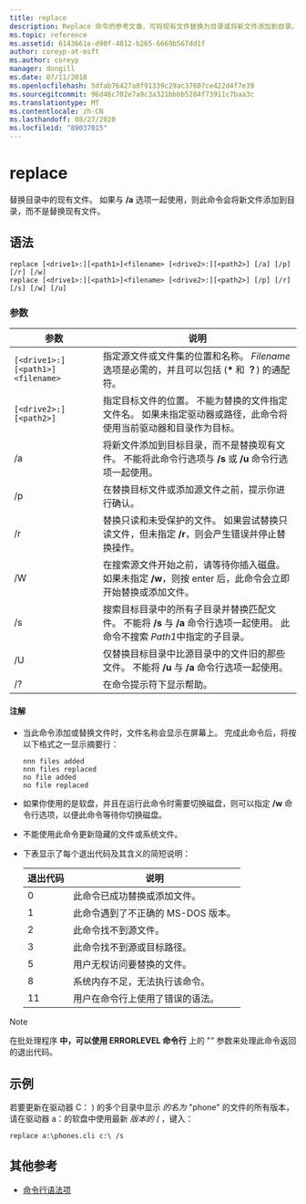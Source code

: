 ```yaml
---
title: replace
description: Replace 命令的参考文章，可将现有文件替换为目录或将新文件添加到目录。
ms.topic: reference
ms.assetid: 6143661e-d90f-4812-b265-6669b567dd1f
author: coreyp-at-msft
ms.author: coreyp
manager: dongill
ms.date: 07/11/2018
ms.openlocfilehash: 5dfab76427a8f91339c29ac37607ce422d4f7e39
ms.sourcegitcommit: 96d46c702e7a9c3a321bbbb5284f73911c7baa3c
ms.translationtype: MT
ms.contentlocale: zh-CN
ms.lasthandoff: 08/27/2020
ms.locfileid: "89037015"
---
```

# <a name="replace"></a>replace

替换目录中的现有文件。 如果与 **/a** 选项一起使用，则此命令会将新文件添加到目录，而不是替换现有文件。

## <a name="syntax"></a>语法

```
replace [<drive1>:][<path1>]<filename> [<drive2>:][<path2>] [/a] [/p] [/r] [/w]
replace [<drive1>:][<path1>]<filename> [<drive2>:][<path2>] [/p] [/r] [/s] [/w] [/u]
```

### <a name="parameters"></a>参数

| 参数 | 说明 |
|--|--|
| `[<drive1>:][<path1>]<filename>` | 指定源文件或文件集的位置和名称。 *Filename*选项是必需的，并且可以包括 (**&#42;** 和 **？**) 的通配符。 |
| `[<drive2>:][<path2>]` | 指定目标文件的位置。 不能为替换的文件指定文件名。 如果未指定驱动器或路径，此命令将使用当前驱动器和目录作为目标。 |
| /a | 将新文件添加到目标目录，而不是替换现有文件。 不能将此命令行选项与 **/s** 或 **/u** 命令行选项一起使用。 |
| /p | 在替换目标文件或添加源文件之前，提示你进行确认。 |
| /r | 替换只读和未受保护的文件。 如果尝试替换只读文件，但未指定 **/r**，则会产生错误并停止替换操作。 |
| /W | 在搜索源文件开始之前，请等待你插入磁盘。 如果未指定 **/w**，则按 enter 后，此命令会立即开始替换或添加文件。 |
| /s | 搜索目标目录中的所有子目录并替换匹配文件。 不能将 **/s** 与 **/a** 命令行选项一起使用。 此命令不搜索 *Path1*中指定的子目录。 |
| /U | 仅替换目标目录中比源目录中的文件旧的那些文件。 不能将 **/u** 与 **/a** 命令行选项一起使用。 |
| /? | 在命令提示符下显示帮助。 |

#### <a name="remarks"></a>注解

- 当此命令添加或替换文件时，文件名称会显示在屏幕上。 完成此命令后，将按以下格式之一显示摘要行：

  ```
  nnn files added
  nnn files replaced
  no file added
  no file replaced
  ```

- 如果你使用的是软盘，并且在运行此命令时需要切换磁盘，则可以指定 **/w** 命令行选项，以便此命令等待你切换磁盘。

- 不能使用此命令更新隐藏的文件或系统文件。

- 下表显示了每个退出代码及其含义的简短说明：

  | 退出代码 | 说明 |
  |--|--|
  | 0 | 此命令已成功替换或添加文件。 |
  | 1 | 此命令遇到了不正确的 MS-DOS 版本。 |
  | 2 | 此命令找不到源文件。 |
  | 3 | 此命令找不到源或目标路径。 |
  | 5 | 用户无权访问要替换的文件。 |
  | 8 | 系统内存不足，无法执行该命令。 |
  | 11 | 用户在命令行上使用了错误的语法。 |

> [!NOTE]
> 在批处理程序 **中，可以使用 ERRORLEVEL 命令行** 上的 "" 参数来处理此命令返回的退出代码。

## <a name="examples"></a>示例

若要更新在驱动器 C： ) 的多个目录中显示 *的名为* "phone" 的文件的所有版本，请在驱动器 a：的软盘中使用最新 *版本的 (* ，键入：

```
replace a:\phones.cli c:\ /s
```

## <a name="additional-references"></a>其他参考

- [命令行语法项](command-line-syntax-key.md)
